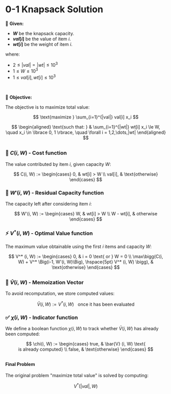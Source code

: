# 0-1 Knapsack Solution

📝 **Given:**
- **$W$** be the knapsack capacity.
- **$val[i]$** be the value of item $i$.
- **$wt[i]$** be the weight of item $i$.  

where:
  -  $2 \leq |val| = |wt| \leq 10^3$
  -  $1 \leq W \leq 10^3$
  -  $1 \leq val[i], wt[i] \leq 10^3$

<br>

🎯 **Objective:**

The objective is to maximize total value:

$$
\text{maximize } \sum_{i=1}^{|val|} val[i] x_i
$$

$$
\begin{aligned}
\text{such that: } &
\sum_{i=1}^{|wt|} wt[i] x_i \le W, \quad x_i \in \lbrace 0, 1 \rbrace, \quad \forall i = 1,2,\dots,|wt|
\end{aligned}
$$




##

### 🔹 $C(i,W)$ - Cost function 
The value contributed by item $i$, given capacity $W$:

$$
  C(i, W) :=
  \begin{cases}
  0, &  wt[i] > W \\
  val[i], & \text{otherwise}
  \end{cases}
$$

### 🔹 $W'(i, W)$ - Residual Capacity function 
The capacity left after considering item $i$:

$$
  W'(i, W) :=
  \begin{cases}
  W, &  wt[i] > W \\
  W - wt[i], & otherwise
  \end{cases}
$$


### ⚡ $V^* (i, W)$ - Optimal Value function 
The maximum value obtainable using the first $i$ items and capacity $W$:

$$
  V^* (i, W) :=
  \begin{cases}
  0, & i = 0 \text{ or } W = 0 \\
  \max\bigg(C(i, W) + V^* \Big(i-1, W'(i, W)\Big), \hspace{5pt} V^* (i, W) \bigg), & \text{otherwise}
  \end{cases}
$$

##

### 💾 $\bar{V}(i, W)$ - Memoization Vector 
To avoid recomputation, we store computed values:

$$
  \bar{V}(i, W) := V^* (i, W) \hspace{10pt} \text{once it has been evaluated}
$$

### ✅ $\chi(i, W)$ - Indicator function
We define a boolean function $\chi(i, W)$ to track whether $\bar{V}(i, W)$ has already been computed:

$$
  \chi(i, W) := 
  \begin{cases}
  true,  & \bar{V} (i, W) \text{ is already computed} \\
  false, & \text{otherwise}
  \end{cases}
$$

##

#### Final Problem

The original problem "maximize total value" is solved by computing:

$$ 
  V^* (|val|, W) 
$$
